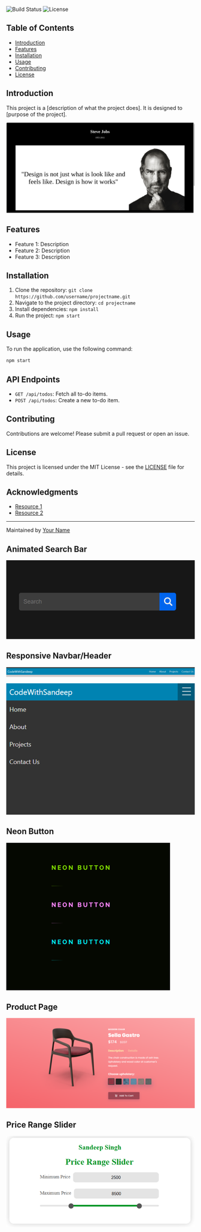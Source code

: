 ![Build Status](https://img.shields.io/badge/build-passing-brightgreen)
![License](https://img.shields.io/badge/license-MIT-blue)


## Table of Contents
- [Introduction](#introduction)
- [Features](#features)
- [Installation](#installation)
- [Usage](#usage)
- [Contributing](#contributing)
- [License](#license)


## Introduction
This project is a [description of what the project does]. It is designed to [purpose of the project]. 


![Screenshot](./Tribute_Page/screen.png)

## Features
- Feature 1: Description
- Feature 2: Description
- Feature 3: Description


## Installation
1. Clone the repository: `git clone https://github.com/username/projectname.git`
2. Navigate to the project directory: `cd projectname`
3. Install dependencies: `npm install`
4. Run the project: `npm start`


## Usage
To run the application, use the following command:
```bash
npm start
```

## API Endpoints
- `GET /api/todos`: Fetch all to-do items.
- `POST /api/todos`: Create a new to-do item.


## Contributing
Contributions are welcome! Please submit a pull request or open an issue.

## License
This project is licensed under the MIT License - see the [LICENSE](LICENSE) file for details.


## Acknowledgments
- [Resource 1](https://linktoresource1.com) 
- [Resource 2](https://linktoresource2.com)


---
Maintained by [Your Name](https://yourwebsite.com)

## Animated Search Bar

![Screenshot](./Animated%20Search%20Box/search-bar.png)

## Responsive Navbar/Header

![Screenshot](./Responsive%20Navbar/Screenshot%202024-09-26%20192419.png)

![Screenshot](./Responsive%20Navbar/Screenshot%202024-09-26%20192436.png)


## Neon Button
![Screenshot](./Neon%20Button/Screenshot%202024-10-25%20214506.png)

## Product Page
![Screenshot](./Product%20Page/Screenshot%202024-11-01%20115322.png)

## Price Range Slider
![Screenshot](./Price%20Range%20Slider/Screenshot%202024-11-17%20095444.png)